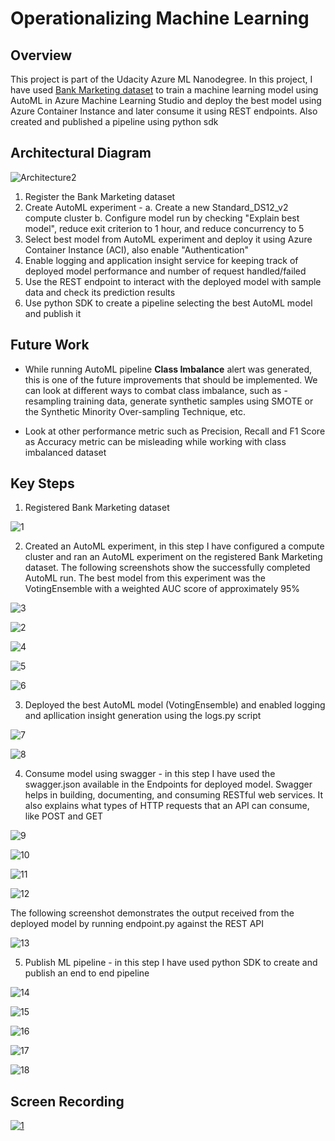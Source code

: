 # Operationalizing Machine Learning

## Overview
This project is part of the Udacity Azure ML Nanodegree.
In this project, I have used [Bank Marketing dataset](https://automlsamplenotebookdata.blob.core.windows.net/automl-sample-notebook-data/bankmarketing_train.csv) to train a machine learning model using AutoML in Azure Machine Learning Studio and deploy the best model using Azure Container Instance and later consume it using REST endpoints. Also created and published a pipeline using python sdk

## Architectural Diagram

![Architecture2](https://user-images.githubusercontent.com/6285945/104144863-fe5ea400-53ea-11eb-9844-a2becbb5d837.JPG)


1. Register the Bank Marketing dataset
2. Create AutoML experiment -
   a. Create a new Standard_DS12_v2 compute cluster
   b. Configure model run by checking "Explain best model", reduce exit criterion to 1 hour, and reduce concurrency to 5
3. Select best model from AutoML experiment and deploy it using Azure Container Instance (ACI), also enable "Authentication"
4. Enable logging and application insight service for keeping track of deployed model performance and number of request handled/failed
5. Use the REST endpoint to interact with the deployed model with sample data and check its prediction results
6. Use python SDK to create a pipeline selecting the best AutoML model and publish it

## Future Work

* While running AutoML pipeline **Class Imbalance** alert was generated, this is one of the future improvements that should be implemented. We can look at different ways to combat class imbalance, such as - resampling training data, generate synthetic samples using SMOTE or the Synthetic Minority Over-sampling Technique, etc.

* Look at other performance metric such as Precision, Recall and F1 Score as Accuracy metric can be misleading while working with class imbalanced dataset 

## Key Steps 

1. Registered Bank Marketing dataset

![1](https://user-images.githubusercontent.com/6285945/104740240-b84c6c00-576d-11eb-92f6-bc3cde26942f.png)

2. Created an AutoML experiment, in this step I have configured a compute cluster and ran an AutoML experiment on the registered Bank Marketing dataset. The following screenshots show the successfully completed AutoML run. The best model from this experiment was the VotingEnsemble with a weighted AUC score of approximately 95%

![3](https://user-images.githubusercontent.com/6285945/104740253-be424d00-576d-11eb-8543-8cc51dbee112.png)

![2](https://user-images.githubusercontent.com/6285945/104740250-bbdff300-576d-11eb-87de-1ab4609896a4.png)

![4](https://user-images.githubusercontent.com/6285945/104740261-c0a4a700-576d-11eb-8af0-e7ae1581a27a.png)

![5](https://user-images.githubusercontent.com/6285945/104740274-c39f9780-576d-11eb-9294-b69dfe50420a.png)

![6](https://user-images.githubusercontent.com/6285945/104740281-c69a8800-576d-11eb-8a27-0d2f84348ca3.png)


3. Deployed the best AutoML model (VotingEnsemble) and enabled logging and apllication insight generation using the logs.py script

![7](https://user-images.githubusercontent.com/6285945/104740287-c9957880-576d-11eb-993f-4e4cee01f5d5.png)

![8](https://user-images.githubusercontent.com/6285945/104740293-cd28ff80-576d-11eb-8863-7e041db3edb3.png)


4. Consume model using swagger - in this step I have used the swagger.json available in the Endpoints for deployed model. Swagger helps in building, documenting, and consuming RESTful web services. It also explains what types of HTTP requests that an API can consume, like POST and GET

![9](https://user-images.githubusercontent.com/6285945/104132706-127fb280-53a5-11eb-9ca8-d42e06a7aa3e.png)

![10](https://user-images.githubusercontent.com/6285945/104132709-157aa300-53a5-11eb-8a1e-adf4f2286cf0.png)

![11](https://user-images.githubusercontent.com/6285945/104132712-18759380-53a5-11eb-8770-0565e6677245.png)

![12](https://user-images.githubusercontent.com/6285945/104132716-1ad7ed80-53a5-11eb-8abd-a172ffc5d3ff.png)

The following screenshot demonstrates the output received from the deployed model by running endpoint.py against the REST API

![13](https://user-images.githubusercontent.com/6285945/104740401-eb8efb00-576d-11eb-8d6d-93f9cd4b76c7.png)

5. Publish ML pipeline - in this step I have used python SDK to create and publish an end to end pipeline

![14](https://user-images.githubusercontent.com/6285945/104740411-ef228200-576d-11eb-8882-4d34001380b6.png)

![15](https://user-images.githubusercontent.com/6285945/104740414-f184dc00-576d-11eb-8548-2fdca8a4167e.png)

![16](https://user-images.githubusercontent.com/6285945/104740424-f3e73600-576d-11eb-865b-726c71df043c.png)

![17](https://user-images.githubusercontent.com/6285945/104740433-f6499000-576d-11eb-9461-9a39d182929c.png)

![18](https://user-images.githubusercontent.com/6285945/104740445-f8abea00-576d-11eb-8f74-b3da067b3aa9.png)




## Screen Recording
[![1](https://user-images.githubusercontent.com/6285945/104740240-b84c6c00-576d-11eb-92f6-bc3cde26942f.png)](https://youtu.be/cfYyhIuwyXw)

